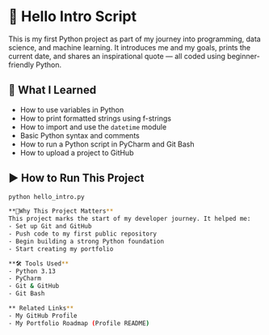 # 👋 Hello Intro Script

This is my first Python project as part of my journey into programming, data science, and machine learning. It introduces me and my goals, prints the current date, and shares an inspirational quote — all coded using beginner-friendly Python.

## 🧠 What I Learned

- How to use variables in Python
- How to print formatted strings using f-strings
- How to import and use the `datetime` module
- Basic Python syntax and comments
- How to run a Python script in PyCharm and Git Bash
- How to upload a project to GitHub

## ▶️ How to Run This Project
```bash
python hello_intro.py

**💼Why This Project Matters**
This project marks the start of my developer journey. It helped me:
- Set up Git and GitHub
- Push code to my first public repository
- Begin building a strong Python foundation
- Start creating my portfolio

**🛠️ Tools Used**
- Python 3.13
- PyCharm
- Git & GitHub
- Git Bash

** Related Links**
- My GitHub Profile
- My Portfolio Roadmap (Profile README)
